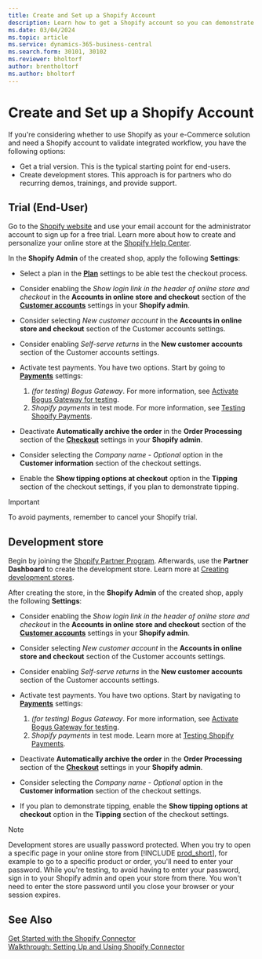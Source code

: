 ```yaml
---
title: Create and Set up a Shopify Account
description: Learn how to get a Shopify account so you can demonstrate the workflow for integrating Shopify and Business Central.
ms.date: 03/04/2024
ms.topic: article
ms.service: dynamics-365-business-central
ms.search.form: 30101, 30102 
ms.reviewer: bholtorf
author: brentholtorf
ms.author: bholtorf
---
```


# Create and Set up a Shopify Account



If you're considering whether to use Shopify as your e-Commerce solution and need a Shopify account to validate integrated workflow, you have the following options:

- Get a trial version. This is the typical starting point for end-users.  
- Create development stores. This approach is for partners who do recurring demos, trainings, and provide support.

## Trial (End-User)

Go to the [Shopify website](https://www.shopify.com) and use your email account for the administrator account to sign up for a free trial. Learn more about how to create and personalize your online store at the [Shopify Help Center](https://help.shopify.com/).

In the **Shopify Admin** of the created shop, apply the following **Settings**:

- Select a plan in the [**Plan**](https://www.shopify.com/admin/settings/plan) settings to be able test the checkout process.

- Consider enabling the *Show login link in the header of onilne store and checkout* in the **Accounts in online store and checkout** section of the [**Customer accounts**](https://www.shopify.com/admin/settings/customer_accounts) settings in your **Shopify admin**.
- Consider selecting *New customer account* in the  **Accounts in online store and checkout** section of the Customer accounts settings.
- Consider enabling *Self-serve returns* in the **New customer accounts** section of the Customer accounts settings.

- Activate test payments. You have two options. Start by going to [**Payments**](https://www.shopify.com/admin/settings/payments) settings:  
  1. *(for testing) Bogus Gateway*. For more information, see [Activate Bogus Gateway for testing](https://help.shopify.com/en/manual/checkout-settings/test-orders#place-a-test-order-by-simulating-a-transaction).
  2. *Shopify payments* in test mode. For more information, see [Testing Shopify Payments](https://help.shopify.com/en/manual/payments/shopify-payments/testing-shopify-payments).

- Deactivate **Automatically archive the order** in the **Order Processing** section of the [**Checkout**](https://www.shopify.com/admin/settings/checkout) settings in your **Shopify admin**.
- Consider selecting the *Company name - Optional* option in the **Customer information** section of the checkout settings.
- Enable the **Show tipping options at checkout** option in the **Tipping** section of the checkout settings, if you plan to demonstrate tipping.

> [!Important]  
> To avoid payments, remember to cancel your Shopify trial.

## Development store

Begin by joining the [Shopify Partner Program](https://help.shopify.com/partners/about). Afterwards, use the **Partner Dashboard** to create the development store. Learn more at [Creating development stores](https://help.shopify.com/partners/dashboard/managing-stores/development-stores).

After creating the store, in the **Shopify Admin** of the created shop, apply the following **Settings**:

- Consider enabling the *Show login link in the header of onilne store and checkout* in the **Accounts in online store and checkout** section of the [**Customer accounts**](https://www.shopify.com/admin/settings/customer_accounts) settings in your **Shopify admin**.
- Consider selecting *New customer account* in the  **Accounts in online store and checkout** section of the Customer accounts settings.
- Consider enabling *Self-serve returns* in the **New customer accounts** section of the Customer accounts settings.
  
- Activate test payments. You have two options. Start by navigating to [**Payments**](https://www.shopify.com/admin/settings/payments) settings:  
  1. *(for testing) Bogus Gateway*. For more information, see [Activate Bogus Gateway for testing](https://help.shopify.com/en/manual/checkout-settings/test-orders#place-a-test-order-by-simulating-a-transaction).
  2. *Shopify payments* in test mode. Learn more at [Testing Shopify Payments](https://help.shopify.com/en/manual/payments/shopify-payments/testing-shopify-payments).
     
- Deactivate **Automatically archive the order** in the **Order Processing** section of the [**Checkout**](https://www.shopify.com/admin/settings/checkout) settings in your **Shopify admin**.
- Consider selecting the *Company name - Optional* option in the **Customer information** section of the checkout settings.
- If you plan to demonstrate tipping, enable the **Show tipping options at checkout** option in the **Tipping** section of the checkout settings.


> [!Note]  
> Development stores are usually password protected. When you try to open a specific page in your online store from [!INCLUDE [prod_short](../includes/prod_short.md)], for example to go to a specific product or order, you'll need to enter your password. While you're testing, to avoid having to enter your password, sign in to your Shopify admin and open your store from there. You won't need to enter the store password until you close your browser or your session expires.  

## See Also

[Get Started with the Shopify Connector](get-started.md)  
[Walkthrough: Setting Up and Using Shopify Connector](walkthrough-setting-up-and-using-shopify.md)
